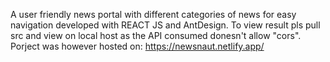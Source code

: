 A user friendly news portal with different categories of news for easy navigation developed with REACT JS and AntDesign. 
To view result pls pull src and view on local host as the API consumed donesn't allow "cors". 
Porject was however hosted on: https://newsnaut.netlify.app/ 
